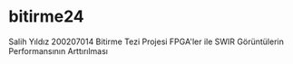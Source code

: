 # bitirme24
Salih Yıldız 200207014 Bitirme Tezi Projesi
FPGA'ler ile SWIR Görüntülerin Performansının Arttırılması
